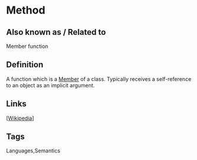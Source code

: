 # Method

## Also known as / Related to
Member function

## Definition
A function which is a [Member](Member) of a class. Typically receives a self-reference to an object as an implicit argument.

## Links


[[Wikipedia](http://en.wikipedia.org/wiki/Method_(computer_programming))]

## Tags
Languages,Semantics


